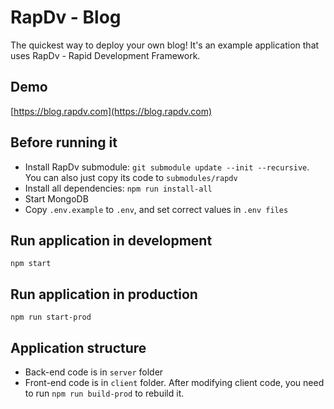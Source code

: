 # RapDv - Blog

The quickest way to deploy your own blog! It's an example application that uses RapDv - Rapid Development Framework.

## Demo
[https://blog.rapdv.com](https://blog.rapdv.com)  
  
## Before running it
- Install RapDv submodule: `git submodule update --init --recursive`. You can also just copy its code to `submodules/rapdv`  
- Install all dependencies: `npm run install-all`  
- Start MongoDB
- Copy `.env.example` to `.env`, and set correct values in `.env files`

## Run application in development
`npm start`

## Run application in production
`npm run start-prod`

## Application structure
- Back-end code is in `server` folder
- Front-end code is in `client` folder. After modifying client code, you need to run `npm run build-prod` to rebuild it.

